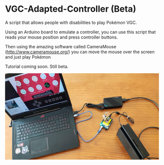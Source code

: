 # VGC-Adapted-Controller (Beta)

A script that allows people with disabilities to play Pokémon VGC.

Using an Arduino board to emulate a controller, you can use this script that reads your mouse position and press controller buttons.

Then using the amazing software called CameraMouse (http://www.cameramouse.org/) you can move the mouse over the screen and just play Pokémon

Tutorial coming soon. Still beta.

![TEST](https://github.com/DhSufi/VGC-Adapted-Controller/blob/main/example.png?raw=true)
